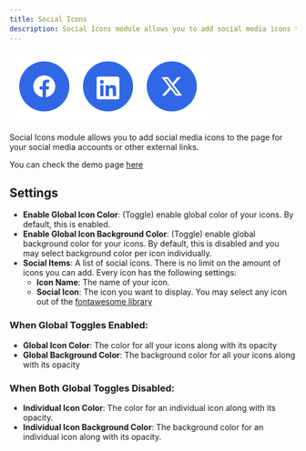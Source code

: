 ```yaml
---
title: Social Icons
description: Social Icons module allows you to add social media icons to the page for your social media accounts or other external links.
---
```


<img src="./social-icons.png" alt="Screenshot of Social Icons Module" eleventy:widths="300"/>

Social Icons module allows you to add social media icons to the page for your social media accounts or other external links.

You can check the demo page [here](https://143910617.hs-sites-eu1.com/social-icons-module)

## Settings
- **Enable Global Icon Color**: (Toggle) enable global color of your icons. By default, this is enabled.
- **Enable Global Icon Background Color**: (Toggle) enable global background color for your icons. By default, this is disabled and you may select background color per icon individually.
- **Social Items**: A list of social icons. There is no limit on the amount of icons you can add. Every icon has the following settings:
  - **Icon Name**: The name of your icon.
  - **Social Icon**: The icon you want to display. You may select any icon out of the [fontawesome library](https://fontawesome.com/icons)

### When Global Toggles Enabled:
- **Global Icon Color**: The color for all your icons along with its opacity
- **Global Background Color**: The background color for all your icons along with its opacity

### When Both Global Toggles Disabled:
- **Individual Icon Color**: The color for an individual icon along with its opacity.
- **Individual Icon Background Color**: The background color for an individual icon along with its opacity.
